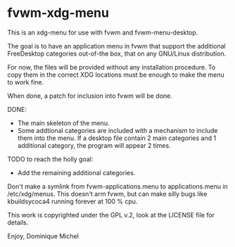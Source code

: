 fvwm-xdg-menu
=============

This is an xdg-menu for use with fvwm and fvwm-menu-desktop.

The goal is to have an application menu in fvwm that support
the additional FreeDesktop categories out-of-the box, that
on any GNU/Linux distribution.

For now, the files will be provided without any installation
procedure. To copy them in the correct XDG locations must be
enough to make the menu to work fine.

When done, a patch for inclusion into fvwm will be done.

DONE:
 - The main skeleton of the menu.
 - Some addtional categories are included with a mechanism to
    include them into the menu. If a desktop file contain 2
    main categories and 1 additional category, the program
    will appear 2 times.

TODO to reach the holly goal:
 - Add the remaining additional categories.

Don't make a symlink from fvwm-applications.menu to applications.menu
in /etc/xdg/menus. This doesn't arm fvwm, but can make silly bugs like
kbuildsycoca4 running forever at 100 % cpu.


This work is copyrighted under the GPL v.2, look at the LICENSE file for details.

Enjoy,
Dominique Michel